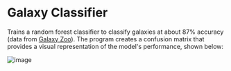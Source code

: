 # Galaxy Classifier

Trains a random forest classifier to classify galaxies at about 87% accuracy (data from [Galaxy Zoo](https://data.galaxyzoo.org/)). The program creates a confusion matrix that provides a visual representation of the model's performance, shown below: 

![image](https://user-images.githubusercontent.com/29052691/40076463-e8c81e7e-584c-11e8-828a-f9d59ed203cb.png)
